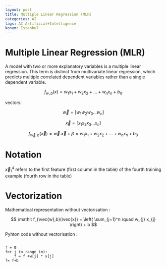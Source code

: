 ```yaml
---
layout: post
title: Multiple Linear Regression (MLR)
categories: AI
tags: AI Artificial+Intelligence
konum: İstanbul
---
```


# Multiple Linear Regression (MLR)

A model with two or more explanatory variables is a multiple linear regression.
This term is distinct from multivariate linear regression, which predicts multiple correlated dependent variables rather than a single dependent variable.

$$ \mathit f_{w,b}(x) = w_{1} x_{1} + w_{2} x_{2} + ... +  w_{n} x_{n} + b_{0} $$

vectors:

$$ \vec{w} = [w_{1} w_{2} w_{3} ... w_{n} ] $$
  
$$ \vec{x} = [x_{1} x_{2} x_{3} ... x_{n} ] $$

$$ \mathit f_{\vec{w},b}(\vec{x}) = \vec{w} . \vec{x}  + \beta =  w_{1} x_{1} + w_{2} x_{2} + ... +  w_{n} x_{n} + b_{0} $$ 

# Notation

$\vec{x}_{1} ^ 4$  refers to the first feature (first column in the table) of the fourth training example (fourth row in the table)

# Vectorization

Mathematical representation without vectorisation :

$$ \mathit f_{\vec{w},b}(\vec{x}) = \left( \sum_{j=1}^n \quad w_{j} x_{j} \right) + b $$

Pyhton code without vectorisation :

<code>
f = 0
for j in range (n):
    f = f +w[j] * x[j]
f= f+b
</code>
